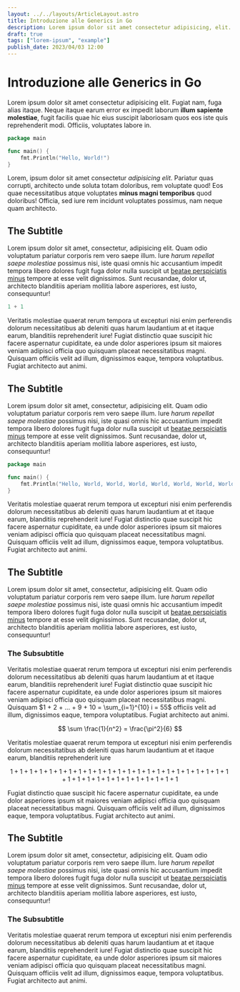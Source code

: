 ```yaml
---
layout: ../../layouts/ArticleLayout.astro
title: Introduzione alle Generics in Go
description: Lorem ipsum dolor sit amet consectetur adipisicing, elit. Itaque placeat quis, non et. Autem molestias nemo, distinctio, consectetur suscipit vero.
draft: true
tags: ["lorem-ipsum", "example"]
publish_date: 2023/04/03 12:00
---
```


# Introduzione alle Generics in Go

Lorem ipsum dolor sit amet consectetur adipisicing elit. Fugiat nam, fuga alias itaque. Neque itaque earum error ex impedit laborum **illum sapiente molestiae**, fugit facilis quae hic eius suscipit laboriosam quos eos iste quis reprehenderit modi. Officiis, voluptates labore in.

```go
package main

func main() {
	fmt.Println("Hello, World!")
}
```

Lorem, ipsum dolor sit amet consectetur _adipisicing elit_. Pariatur quas corrupti, architecto unde soluta totam doloribus, rem voluptate quod! Eos quae necessitatibus atque voluptates **minus magni temporibus** quod doloribus! Officia, sed iure rem incidunt voluptates possimus, nam neque quam architecto.

## The Subtitle

Lorem ipsum dolor sit amet, consectetur, adipisicing elit. Quam odio voluptatum pariatur corporis rem vero saepe illum. Iure _harum repellat saepe molestiae_ possimus nisi, iste quasi omnis hic accusantium impedit tempora libero dolores fugit fuga dolor nulla suscipit ut [beatae perspiciatis minus](//archlinux.org) tempore at esse velit dignissimos. Sunt recusandae, dolor ut, architecto blanditiis aperiam mollitia labore asperiores, est iusto, consequuntur!

```go
1 + 1
```

Veritatis molestiae quaerat rerum tempora ut excepturi nisi enim perferendis dolorum necessitatibus ab deleniti quas harum laudantium at et itaque earum, blanditiis reprehenderit iure! Fugiat distinctio quae suscipit hic facere aspernatur cupiditate, ea unde dolor asperiores ipsum sit maiores veniam adipisci officia quo quisquam placeat necessitatibus magni. Quisquam officiis velit ad illum, dignissimos eaque, tempora voluptatibus. Fugiat architecto aut animi.

## The Subtitle

Lorem ipsum dolor sit amet, consectetur, adipisicing elit. Quam odio voluptatum pariatur corporis rem vero saepe illum. Iure _harum repellat saepe molestiae_ possimus nisi, iste quasi omnis hic accusantium impedit tempora libero dolores fugit fuga dolor nulla suscipit ut [beatae perspiciatis minus](//archlinux.org) tempore at esse velit dignissimos. Sunt recusandae, dolor ut, architecto blanditiis aperiam mollitia labore asperiores, est iusto, consequuntur!


```go
package main

func main() {
	fmt.Println("Hello, World, World, World, World, World, World, World, World, World, World, World, World, World, World, World, World, World, World, World, World, World, World, World, World, World, World, World, World, World, World, World, World, World, World, World, World, World, World, World, World, World, World, World, World, World, World, World, World, World, World, World, World, World, World, World, World, World, World, World, World, World, World, World, World, World, World!")
}
```

Veritatis molestiae quaerat rerum tempora ut excepturi nisi enim perferendis dolorum necessitatibus ab deleniti quas harum laudantium at et itaque earum, blanditiis reprehenderit iure! Fugiat distinctio quae suscipit hic facere aspernatur cupiditate, ea unde dolor asperiores ipsum sit maiores veniam adipisci officia quo quisquam placeat necessitatibus magni. Quisquam officiis velit ad illum, dignissimos eaque, tempora voluptatibus. Fugiat architecto aut animi.

## The Subtitle

Lorem ipsum dolor sit amet, consectetur, adipisicing elit. Quam odio voluptatum pariatur corporis rem vero saepe illum. Iure _harum repellat saepe molestiae_ possimus nisi, iste quasi omnis hic accusantium impedit tempora libero dolores fugit fuga dolor nulla suscipit ut [beatae perspiciatis minus](//archlinux.org) tempore at esse velit dignissimos. Sunt recusandae, dolor ut, architecto blanditiis aperiam mollitia labore asperiores, est iusto, consequuntur!

### The Subsubtitle

Veritatis molestiae quaerat rerum tempora ut excepturi nisi enim perferendis dolorum necessitatibus ab deleniti quas harum laudantium at et itaque earum, blanditiis reprehenderit iure! Fugiat distinctio quae suscipit hic facere aspernatur cupiditate, ea unde dolor asperiores ipsum sit maiores veniam adipisci officia quo quisquam placeat necessitatibus magni. Quisquam $1 + 2 + ... + 9 + 10 = \sum_{i=1}^{10} i = 55$ officiis velit ad illum, dignissimos eaque, tempora voluptatibus. Fugiat architecto aut animi.

$$
\sum \frac{1}{n^2} = \frac{\pi^2}{6}
$$

Veritatis molestiae quaerat rerum tempora ut excepturi nisi enim perferendis dolorum necessitatibus ab deleniti quas harum laudantium at et itaque earum, blanditiis reprehenderit iure

$$
1+1+1+1+1+1+1+1+1+1+1+1+1+1+1+1+1+1+1+1+1+1+1+1+1+1+1+1+1+1+1+1+1+1+1
$$

Fugiat distinctio quae suscipit hic facere aspernatur cupiditate, ea unde dolor asperiores ipsum sit maiores veniam adipisci officia quo quisquam placeat necessitatibus magni. Quisquam officiis velit ad illum, dignissimos eaque, tempora voluptatibus. Fugiat architecto aut animi.

## The Subtitle

Lorem ipsum dolor sit amet, consectetur, adipisicing elit. Quam odio voluptatum pariatur corporis rem vero saepe illum. Iure _harum repellat saepe molestiae_ possimus nisi, iste quasi omnis hic accusantium impedit tempora libero dolores fugit fuga dolor nulla suscipit ut [beatae perspiciatis minus](//archlinux.org) tempore at esse velit dignissimos. Sunt recusandae, dolor ut, architecto blanditiis aperiam mollitia labore asperiores, est iusto, consequuntur!

### The Subsubtitle

Veritatis molestiae quaerat rerum tempora ut excepturi nisi enim perferendis dolorum necessitatibus ab deleniti quas harum laudantium at et itaque earum, blanditiis reprehenderit iure! Fugiat distinctio quae suscipit hic facere aspernatur cupiditate, ea unde dolor asperiores ipsum sit maiores veniam adipisci officia quo quisquam placeat necessitatibus magni. Quisquam officiis velit ad illum, dignissimos eaque, tempora voluptatibus. Fugiat architecto aut animi.